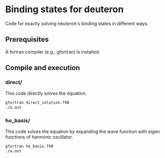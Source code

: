 # Binding states for deuteron
Code for exactly solving neuteron's binding states in different ways.

## Prerequisites
A fortran compiler (e.g., gfortran) is installed.

## Compile and execution
### direct/
This code directly solves the equation.
```bash
gfortran direct_solution.f90
./a.out
```

### ho_basis/
This code solves the equation by expanding the wave function with eigen functions of harmonic oscillator.
```bash
gfortran ho_basis.f90
./a.out
```
